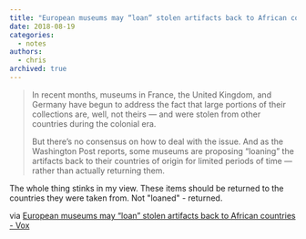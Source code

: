 ```yaml
---
title: "European museums may “loan” stolen artifacts back to African countries"
date: 2018-08-19
categories:
  - notes
authors:
  - chris
archived: true
---
```


> In recent months, museums in France, the United Kingdom, and Germany have begun to address the fact that large portions of their collections are, well, not theirs — and were stolen from other countries during the colonial era.
>
> But there’s no consensus on how to deal with the issue. And as the Washington Post reports, some museums are proposing “loaning” the artifacts back to their countries of origin for limited periods of time — rather than actually returning them.

The whole thing stinks in my view. These items should be returned to the countries they were taken from. Not "loaned" - returned.

via [European museums may “loan” stolen artifacts back to African countries - Vox](https://www.vox.com/2018/8/17/17716834/stolen-artifacts-africa-europe-museums)

